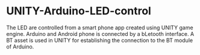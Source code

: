 # UNITY-Arduino-LED-control

The LED are controlled from a smart phone app created using UNITY game engine. Arduino and Android phone is connected by a bLetooth interface. A BT asset is used in UNITY for establishing the connection to the BT module of Arduino.
